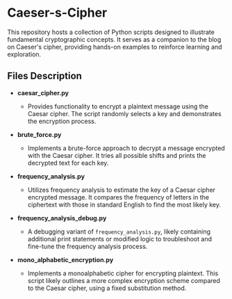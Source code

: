 # Caeser-s-Cipher
This repository hosts a collection of Python scripts designed to illustrate fundamental cryptographic concepts. It serves as a companion to the blog on Caeser's cipher, providing hands-on examples to reinforce learning and exploration.

## Files Description

- **caesar_cipher.py**
  - Provides functionality to encrypt a plaintext message using the Caesar cipher. The script randomly selects a key and demonstrates the encryption process.

- **brute_force.py**
  - Implements a brute-force approach to decrypt a message encrypted with the Caesar cipher. It tries all possible shifts and prints the decrypted text for each key.

- **frequency_analysis.py**
  - Utilizes frequency analysis to estimate the key of a Caesar cipher encrypted message. It compares the frequency of letters in the ciphertext with those in standard English to find the most likely key.

- **frequency_analysis_debug.py**
  - A debugging variant of `frequency_analysis.py`, likely containing additional print statements or modified logic to troubleshoot and fine-tune the frequency analysis process.

- **mono_alphabetic_encryption.py**
  - Implements a monoalphabetic cipher for encrypting plaintext. This script likely outlines a more complex encryption scheme compared to the Caesar cipher, using a fixed substitution method.
